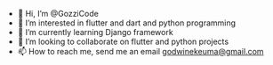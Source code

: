 - 👋 Hi, I’m @GozziCode
- 👀 I’m interested in flutter and dart and python programming 
- 🌱 I’m currently learning Django framework
- 💞️ I’m looking to collaborate on flutter and python projects
- 📫 How to reach me, send me an email godwinekeuma@gmail.com

<!---
GozziCode/GozziCode is a ✨ special ✨ repository for great projects kindly like and send your feedbacks.
--->
